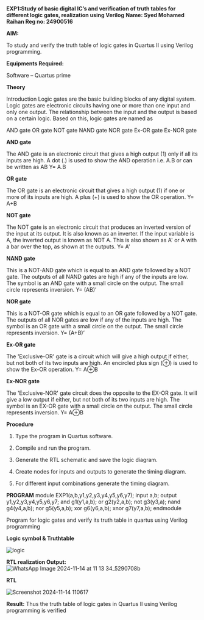 ### 
**EXP1:Study of basic digital IC’s and verification of truth tables for different logic gates, realization using Verilog**
**Name: Syed Mohamed Raihan Reg no: 24900516**

**AIM:** 

To study and verify the truth table of logic gates in Quartus II using Verilog programming.

**Equipments Required:**

Software – Quartus prime 

**Theory**

Introduction Logic gates are the basic building blocks of any digital system. Logic gates are electronic circuits having one or more than one input and only one output. The relationship between the input and the output is based on a certain logic. Based on this, logic gates are named as

AND gate OR gate NOT gate NAND gate NOR gate Ex-OR gate Ex-NOR gate

**AND gate**

The AND gate is an electronic circuit that gives a high output (1) only if all its inputs are high. A dot (.) is used to show the AND operation i.e. A.B or can be written as AB
Y= A.B

**OR gate** 

The OR gate is an electronic circuit that gives a high output (1) if one or more of its inputs are high. A plus (+) is used to show the OR operation.
Y= A+B

**NOT gate**

The NOT gate is an electronic circuit that produces an inverted version of the input at its output. It is also known as an inverter. If the input variable is A, the inverted output is known as NOT A. This is also shown as A' or A with a bar over the top, as shown at the outputs.
Y= A'

**NAND gate**

This is a NOT-AND gate which is equal to an AND gate followed by a NOT gate. The outputs of all NAND gates are high if any of the inputs are low. The symbol is an AND gate with a small circle on the output. The small circle represents inversion.
Y= (AB)’

**NOR gate**

This is a NOT-OR gate which is equal to an OR gate followed by a NOT gate. The outputs of all NOR gates are low if any of the inputs are high. The symbol is an OR gate with a small circle on the output. The small circle represents inversion.
Y= (A+B)’

**Ex-OR gate**

The 'Exclusive-OR' gate is a circuit which will give a high output if either, but not both of its two inputs are high. An encircled plus sign (⊕) is used to show the Ex-OR operation.
Y= A⊕B

**Ex-NOR gate**

The 'Exclusive-NOR' gate circuit does the opposite to the EX-OR gate. It will give a low output if either, but not both of its two inputs are high. The symbol is an EX-OR gate with a small circle on the output. The small circle represents inversion.
Y= A⊕B

**Procedure** 

1.	Type the program in Quartus software.

2.	Compile and run the program.

3.	Generate the RTL schematic and save the logic diagram.

4.	Create nodes for inputs and outputs to generate the timing diagram.

5.	For different input combinations generate the timing diagram.


**PROGRAM**
module EXP1(a,b,y1,y2,y3,y4,y5,y6,y7);
input a,b;
output y1,y2,y3,y4,y5,y6,y7;
and g1(y1,a,b);
or g2(y2,a,b);
not g3(y3,a);
nand g4(y4,a,b);
nor g5(y5,a,b);
xor g6(y6,a,b);
xnor g7(y7,a,b);
endmodule

Program for logic gates and verify its truth table in quartus using Verilog programming

 
**Logic symbol & Truthtable**

![logic](https://github.com/user-attachments/assets/151a987a-42a2-4b94-95ae-66cec6a2bf48)


**RTL realization Output:** 
![WhatsApp Image 2024-11-14 at 11 13 34_5290708b](https://github.com/user-attachments/assets/e1d77036-1cf8-426c-ae82-69ce3c516213)


**RTL**

![Screenshot 2024-11-14 110617](https://github.com/user-attachments/assets/392d073b-f4de-425d-b679-4bf4238b169f)

**Result:**
Thus the truth table of logic gates in Quartus II using Verilog programming is verified


